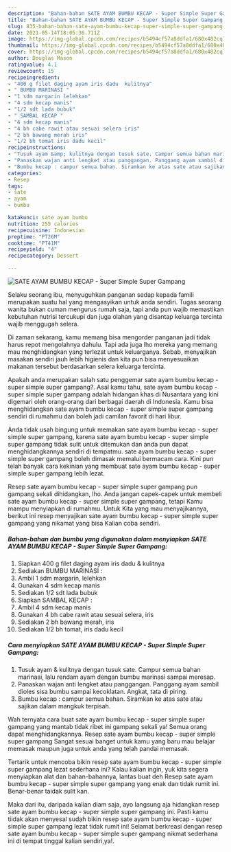 ```yaml
---
description: "Bahan-bahan SATE AYAM BUMBU KECAP - Super Simple Super Gampang yang enak dan Mudah Dibuat"
title: "Bahan-bahan SATE AYAM BUMBU KECAP - Super Simple Super Gampang yang enak dan Mudah Dibuat"
slug: 835-bahan-bahan-sate-ayam-bumbu-kecap-super-simple-super-gampang-yang-enak-dan-mudah-dibuat
date: 2021-05-14T18:05:36.711Z
image: https://img-global.cpcdn.com/recipes/b5494cf57a8ddfa1/680x482cq70/sate-ayam-bumbu-kecap-super-simple-super-gampang-foto-resep-utama.jpg
thumbnail: https://img-global.cpcdn.com/recipes/b5494cf57a8ddfa1/680x482cq70/sate-ayam-bumbu-kecap-super-simple-super-gampang-foto-resep-utama.jpg
cover: https://img-global.cpcdn.com/recipes/b5494cf57a8ddfa1/680x482cq70/sate-ayam-bumbu-kecap-super-simple-super-gampang-foto-resep-utama.jpg
author: Douglas Mason
ratingvalue: 4.1
reviewcount: 15
recipeingredient:
- "400 g filet daging ayam iris dadu  kulitnya"
- " BUMBU MARINASI "
- "1 sdm margarin lelehkan"
- "4 sdm kecap manis"
- "1/2 sdt lada bubuk"
- " SAMBAL KECAP "
- "4 sdm kecap manis"
- "4 bh cabe rawit atau sesuai selera iris"
- "2 bh bawang merah iris"
- "1/2 bh tomat iris dadu kecil"
recipeinstructions:
- "Tusuk ayam &amp; kulitnya dengan tusuk sate. Campur semua bahan marinasi, lalu rendam ayam dengan bumbu marinasi sampai meresap."
- "Panaskan wajan anti lengket atau panggangan. Panggang ayam sambil dioles sisa bumbu sampai kecoklatan. Angkat, tata di piring."
- "Bumbu kecap : campur semua bahan. Siramkan ke atas sate atau sajikan dalam mangkuk terpisah."
categories:
- Resep
tags:
- sate
- ayam
- bumbu

katakunci: sate ayam bumbu 
nutrition: 255 calories
recipecuisine: Indonesian
preptime: "PT26M"
cooktime: "PT41M"
recipeyield: "4"
recipecategory: Dessert

---
```



![SATE AYAM BUMBU KECAP - Super Simple Super Gampang](https://img-global.cpcdn.com/recipes/b5494cf57a8ddfa1/680x482cq70/sate-ayam-bumbu-kecap-super-simple-super-gampang-foto-resep-utama.jpg)

Selaku seorang ibu, menyuguhkan panganan sedap kepada famili merupakan suatu hal yang mengasyikan untuk anda sendiri. Tugas seorang  wanita bukan cuman mengurus rumah saja, tapi anda pun wajib memastikan kebutuhan nutrisi tercukupi dan juga olahan yang disantap keluarga tercinta wajib menggugah selera.

Di zaman  sekarang, kamu memang bisa mengorder panganan jadi tidak harus repot mengolahnya dahulu. Tapi ada juga lho mereka yang memang mau menghidangkan yang terlezat untuk keluarganya. Sebab, menyajikan masakan sendiri jauh lebih higienis dan kita pun bisa menyesuaikan makanan tersebut berdasarkan selera keluarga tercinta. 



Apakah anda merupakan salah satu penggemar sate ayam bumbu kecap - super simple super gampang?. Asal kamu tahu, sate ayam bumbu kecap - super simple super gampang adalah hidangan khas di Nusantara yang kini digemari oleh orang-orang dari berbagai daerah di Indonesia. Kamu bisa menghidangkan sate ayam bumbu kecap - super simple super gampang sendiri di rumahmu dan boleh jadi camilan favorit di hari libur.

Anda tidak usah bingung untuk memakan sate ayam bumbu kecap - super simple super gampang, karena sate ayam bumbu kecap - super simple super gampang tidak sulit untuk ditemukan dan anda pun dapat menghidangkannya sendiri di tempatmu. sate ayam bumbu kecap - super simple super gampang boleh dimasak memalui bermacam cara. Kini pun telah banyak cara kekinian yang membuat sate ayam bumbu kecap - super simple super gampang lebih lezat.

Resep sate ayam bumbu kecap - super simple super gampang pun gampang sekali dihidangkan, lho. Anda jangan capek-capek untuk membeli sate ayam bumbu kecap - super simple super gampang, tetapi Kamu mampu menyiapkan di rumahmu. Untuk Kita yang mau menyajikannya, berikut ini resep menyajikan sate ayam bumbu kecap - super simple super gampang yang nikamat yang bisa Kalian coba sendiri.

<!--inarticleads1-->

##### Bahan-bahan dan bumbu yang digunakan dalam menyiapkan SATE AYAM BUMBU KECAP - Super Simple Super Gampang:

1. Siapkan 400 g filet daging ayam iris dadu &amp; kulitnya
1. Sediakan  BUMBU MARINASI :
1. Ambil 1 sdm margarin, lelehkan
1. Gunakan 4 sdm kecap manis
1. Sediakan 1/2 sdt lada bubuk
1. Siapkan  SAMBAL KECAP :
1. Ambil 4 sdm kecap manis
1. Gunakan 4 bh cabe rawit atau sesuai selera, iris
1. Sediakan 2 bh bawang merah, iris
1. Sediakan 1/2 bh tomat, iris dadu kecil




<!--inarticleads2-->

##### Cara menyiapkan SATE AYAM BUMBU KECAP - Super Simple Super Gampang:

1. Tusuk ayam &amp; kulitnya dengan tusuk sate. Campur semua bahan marinasi, lalu rendam ayam dengan bumbu marinasi sampai meresap.
1. Panaskan wajan anti lengket atau panggangan. Panggang ayam sambil dioles sisa bumbu sampai kecoklatan. Angkat, tata di piring.
1. Bumbu kecap : campur semua bahan. Siramkan ke atas sate atau sajikan dalam mangkuk terpisah.




Wah ternyata cara buat sate ayam bumbu kecap - super simple super gampang yang mantab tidak ribet ini gampang sekali ya! Semua orang dapat menghidangkannya. Resep sate ayam bumbu kecap - super simple super gampang Sangat sesuai banget untuk kamu yang baru mau belajar memasak maupun juga untuk anda yang telah pandai memasak.

Tertarik untuk mencoba bikin resep sate ayam bumbu kecap - super simple super gampang lezat sederhana ini? Kalau kalian ingin, yuk kita segera menyiapkan alat dan bahan-bahannya, lantas buat deh Resep sate ayam bumbu kecap - super simple super gampang yang enak dan tidak rumit ini. Benar-benar taidak sulit kan. 

Maka dari itu, daripada kalian diam saja, ayo langsung aja hidangkan resep sate ayam bumbu kecap - super simple super gampang ini. Pasti kamu tiidak akan menyesal sudah bikin resep sate ayam bumbu kecap - super simple super gampang lezat tidak rumit ini! Selamat berkreasi dengan resep sate ayam bumbu kecap - super simple super gampang nikmat sederhana ini di tempat tinggal kalian sendiri,ya!.

